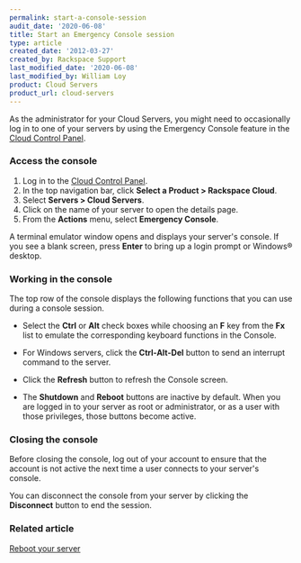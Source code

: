 ```yaml
---
permalink: start-a-console-session
audit_date: '2020-06-08'
title: Start an Emergency Console session
type: article
created_date: '2012-03-27'
created_by: Rackspace Support
last_modified_date: '2020-06-08'
last_modified_by: William Loy
product: Cloud Servers
product_url: cloud-servers
---
```


As the administrator for your Cloud Servers, you might need to occasionally log
in to one of your servers by using the Emergency Console feature in the
[Cloud Control Panel](https://login.rackspace.com).

### Access the console

1.  Log in to the [Cloud Control Panel](https://login.rackspace.com).
2.  In the top navigation bar, click **Select a Product > Rackspace Cloud**.
3.  Select **Servers > Cloud Servers**.
4.  Click on the name of your server to open the details page.
5.  From the **Actions** menu, select **Emergency Console**.

A terminal emulator window opens and displays your server's console. If you see
a blank screen, press **Enter** to bring up a login prompt or Windows&reg; desktop.

### Working in the console

The top row of the console displays the following functions that you can use
during a console session.

- Select the **Ctrl** or **Alt** check boxes while choosing an **F** key from
the **Fx** list to emulate the corresponding keyboard functions in the Console.

- For Windows servers, click the **Ctrl-Alt-Del** button to send an interrupt
command to the server.

- Click the **Refresh** button to refresh the Console screen.

- The **Shutdown** and **Reboot** buttons are inactive by default. When you are
logged in to your server as root or administrator, or as a user with those
privileges, those buttons become active.

### Closing the console

Before closing the console, log out of your account to ensure that the account
is not active the next time a user connects to your server's console.

You can disconnect the console from your server by clicking the **Disconnect**
button to end the session.

### Related article

[Reboot your server](/support/how-to/reboot-your-server)
